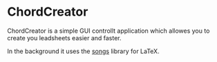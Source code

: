 # ChordCreator

ChordCreator is a simple GUI controllt application which
allowes you to create you leadsheets easier and faster. 

In the background it uses the [songs](https://songs.sourceforge.net/) library for LaTeX.